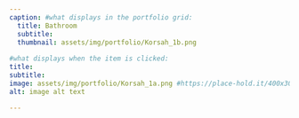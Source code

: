 ```yaml
---
caption: #what displays in the portfolio grid:
  title: Bathroom
  subtitle:
  thumbnail: assets/img/portfolio/Korsah_1b.png
  
#what displays when the item is clicked:
title: 
subtitle: 
image: assets/img/portfolio/Korsah_1a.png #https://place-hold.it/400x300 main image, can be a link or a file in assets/img/portfolio
alt: image alt text

---
```

<!-- Use this area to describe your project. **Markdown** supported.

optional info list (delete if not using):

{:.list-inline} 
- Date: 
- Client: 
- Category: 
 -->
